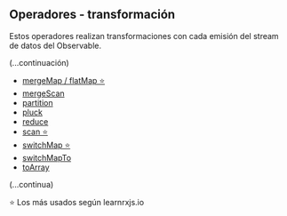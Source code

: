 ## Operadores - transformación

Estos operadores realizan transformaciones con cada emisión del stream de datos del Observable.

(...continuación)
- [mergeMap / flatMap ⭐](https://www.learnrxjs.io/learn-rxjs/operators/transformation/mergemap)
- [mergeScan](https://www.learnrxjs.io/learn-rxjs/operators/transformation/mergescan)
- [partition](https://www.learnrxjs.io/learn-rxjs/operators/transformation/partition)
- [pluck](https://www.learnrxjs.io/learn-rxjs/operators/transformation/pluck)
- [reduce](https://www.learnrxjs.io/learn-rxjs/operators/transformation/reduce)
- [scan ⭐](https://www.learnrxjs.io/learn-rxjs/operators/transformation/scan)
- [switchMap ⭐](https://www.learnrxjs.io/learn-rxjs/operators/transformation/switchmap)
- [switchMapTo](https://www.learnrxjs.io/learn-rxjs/operators/transformation/switchmapto)
- [toArray](https://www.learnrxjs.io/learn-rxjs/operators/transformation/toarray)

(...continua)

⭐ Los más usados según learnrxjs.io

